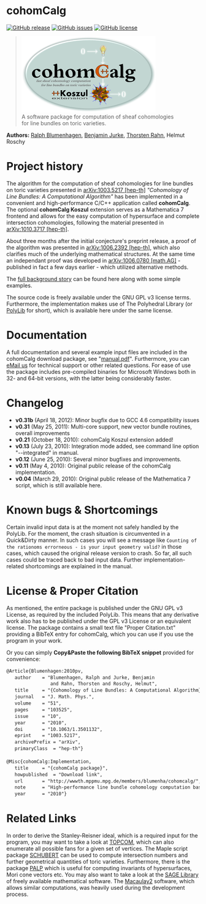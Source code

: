 # cohomCalg
[![GitHub release](https://img.shields.io/github/release/BenjaminJurke/cohomCalg.svg)](https://github.com/BenjaminJurke/cohomCalg/releases) [![GitHub issues](https://img.shields.io/github/issues/BenjaminJurke/cohomCalg.svg)](https://github.com/BenjaminJurke/cohomCalg/issues) [![GitHub license](https://img.shields.io/badge/license-GPL%203-lightgrey.svg)](https://raw.githubusercontent.com/BenjaminJurke/cohomCalg/master/LICENSE)

> ![cohomCalg logo with Koszul extension](https://raw.githubusercontent.com/BenjaminJurke/cohomCalg/master/cohomCalg_koszul_logo.png)  
> A software package for computation of sheaf cohomologies  
> for line bundles on toric varieties.

**Authors:** [Ralph Blumenhagen](http://wwwth.mpp.mpg.de/members/blumenha/), [Benjamin Jurke](https://benjaminjurke.net), [Thorsten Rahn](http://thorsten-rahn.net), Helmut Roschy

# Project history

The algorithm for the computation of sheaf cohomologies for line bundles on toric varieties presented in [arXiv:1003.5217 [hep-th]](http://arxiv.org/abs/1003.5217) *"Cohomology of Line Bundles: A Computational Algorithm"* has been implemented in a convenient and high-performance C/C++ application called **cohomCalg**. The optional **cohomCalg Koszul** extension serves as a Mathematica 7 frontend and allows for the easy computation of hypersurface and complete intersection cohomologies, following the material presented in [arXiv:1010.3717 [hep-th]](http://arxiv.org/abs/1010.3717).

About three months after the initial conjecture's preprint release, a proof of the algorithm was presented in [arXiv:1006.2392 [hep-th]](http://arxiv.org/abs/1006.2392), which also clarifies much of the underlying mathematical structures. At the same time an independant proof was developed in [arXiv:1006.0780 [math.AG]](http://arxiv.org/abs/1006.0780) - published in fact a few days earlier - which utilized alternative methods. 

The [full background story](https://cohomcalg.benjaminjurke.net/) can be found here along with some simple examples.

The source code is freely available under the GNU GPL v3 license terms. Furthermore, the implementation makes use of The Polyhedral Library (or [PolyLib](http://icps.u-strasbg.fr/polylib/) for short), which is available here under the same license.

# Documentation

A full documentation and several example input files are included in the cohomCalg download package, see "[manual.pdf](https://github.com/BenjaminJurke/cohomCalg/blob/master/manual-031.pdf)". Furthermore, you can [eMail us](mailto:mail@benjaminjurke.net?subject=cohomCalg) for technical support or other related questions. For ease of use the package includes pre-compiled binaries for Microsoft Windows both in 32- and 64-bit versions, with the latter being considerably faster.


# Changelog

* **v0.31b** (April 18, 2012): Minor bugfix due to GCC 4.6 compatibility issues
* **v0.31** (May 25, 2011): Multi-core support, new vector bundle routines, overall improvements
* **v0.21** (October 18, 2010): cohomCalg Koszul extension added!
* **v0.13** (July 23, 2010): Integration mode added, see command line option "--integrated" in manual.
* **v0.12** (June 25, 2010): Several minor bugfixes and improvements.
* **v0.11** (May 4, 2010): Original public release of the cohomCalg implementation.
* **v0.04** (March 29, 2010): Original public release of the Mathematica 7 script, which is still available here.


# Known bugs & Shortcomings

Certain invalid input data is at the moment not safely handled by the PolyLib. For the moment, the crash situation is circumvented in a Quick&Dirty manner. In such cases you will see a message like `Counting of the rationoms errorneous - is your input geometry valid?` in those cases, which caused the original release version to crash. So far, all such cases could be traced back to bad input data. Further implementation-related shortcomings are explained in the manual.


# License & Proper Citation

As mentioned, the entire package is published under the GNU GPL v3 License, as required by the included PolyLib. This means that any derivative work also has to be published under the GPL v3 License or an equivalent license. The package contains a small text file "Proper Citation.txt" providing a BibTeX entry for cohomCalg, which you can use if you use the program in your work. 

Or you can simply **Copy&Paste the following BibTeX snippet** provided for convenience:


```tex
@Article{Blumenhagen:2010pv,
   author    = "Blumenhagen, Ralph and Jurke, Benjamin 
                and Rahn, Thorsten and Roschy, Helmut",
   title     = "{Cohomology of Line Bundles: A Computational Algorithm}",
   journal   = "J. Math. Phys.",
   volume    = "51",
   pages     = "103525",
   issue     = "10",
   year      = "2010",
   doi       = "10.1063/1.3501132",
   eprint    = "1003.5217",
   archivePrefix = "arXiv",
   primaryClass  = "hep-th"}

@Misc{cohomCalg:Implementation,
   title     = "{cohomCalg package}",
   howpublished  = "Download link",
   url       = "http://wwwth.mppmu.mpg.de/members/blumenha/cohomcalg/",
   note      = "High-performance line bundle cohomology computation based on \cite{Blumenhagen:2010pv}",
   year      = "2010"}
````


# Related Links

In order to derive the Stanley-Reisner ideal, which is a required input for the program, you may want to take a look at [TOPCOM](http://www.rambau.wm.uni-bayreuth.de/TOPCOM/), which can also enumerate all possible fans for a given set of vertices. The Maple script package [SCHUBERT](http://stromme.uib.no/schubert/) can be used to compute intersection numbers and further geometrical quantities of toric varieties. Furthermore, there is the package [PALP](http://hep.itp.tuwien.ac.at/~kreuzer/CY/CYpalp.html) which is useful for computing invariants of hypersurfaces, Mori cone vectors etc. You may also want to take a look at the [SAGE Library](http://www.sagemath.org/) of freely available mathematical software. The [Macaulay2](http://www.math.uiuc.edu/Macaulay2/) software, which allows similar computations, was heavily used during the development process.